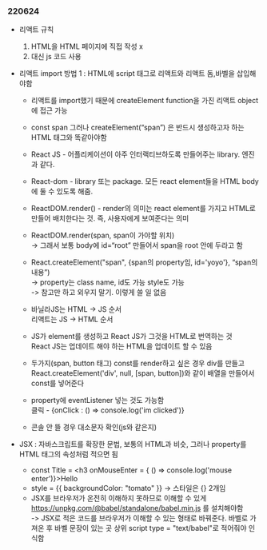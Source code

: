 ### 220624
-   리액트 규칙 
    1.  HTML을 HTML 페이지에 직접 작성 x
    2.  대신 js 코드 사용

-   리액트 import 방법 1 : HTML에 script 태그로 리액트와 리액트 돔,바벨을 삽입해야함
    -    리액트를 import했기 때문에 createElement function을 가진 리액트 object에 접근 가능
    -   const span 그러나 createElement(“span”) 은 반드시 생성하고자 하는 HTML 태그와 똑같아야함
        
    -    React JS - 어플리케이션이 아주 인터랙티브하도록 만들어주는 library. 엔진과 같다.
    -    React-dom - library 또는 package. 모든 react element들을 HTML body에 둘 수 있도록 해줌.
    -    ReactDOM.render() - render의 의미는 react element를 가지고 HTML로 만들어 배치한다는 것. 즉, 사용자에게 보여준다는 의미
    -   ReactDOM.render(span, span이 가야할 위치)<br>
        -> 그래서 보통 body에 id=“root” 만들어서 span을 root 안에 두라고 함
        
    -    React.createElement("span", {span의 property임, id='yoyo'}, “span의 내용”)<br>
        -> property는 class name, id도 가능 style도 가능<br>
        -> 참고만 하고 외우지 말기. 이렇게 쓸 일 없음
        
    -    바닐라JS는 HTML -> JS 순서<br>
        리액트는 JS -> HTML 순서
        
    -    JS가 element를 생성하고 React JS가 그것을 HTML로 번역하는 것<br>
        React JS는 업데이트 해야 하는 HTML을 업데이트 할 수 있음
    -   두가지(span, button 태그) const를 render하고 싶은 경우 div를 만들고 React.createElement('div', null, [span, button])와 같이 배열을 만들어서 const를 넣어준다
    -   property에 eventListener 넣는 것도 가능함<br>
        클릭 - {onClick : () => console.log('im clicked')}
    -   콘솔 안 뜰 경우 대소문자 확인(js와 같은지)

-   JSX : 자바스크립트를 확장한 문법, 보통의 HTML과 비슷, 그러나 property를 HTML 태그의 속성처럼 적으면 됨<br>
    -   const Title = <h3 onMouseEnter = { () => console.log('mouse enter')}>Hello</h3>
    -   style = {{ backgroundColor: "tomato" }} -> 스타일은 {} 2개임
    -   JSX를 브라우저가 온전히 이해하지 못하므로 이해할 수 있게 https://unpkg.com/@babel/standalone/babel.min.js 를 설치해야함<br>
    -> JSX로 적은 코드를 브라우저가 이해할 수 있는 형태로 바꿔준다. 바벨로 가져온 후 바벨 문장이 있는 곳 상위 script type = "text/babel"로 적어줘야 인식함

